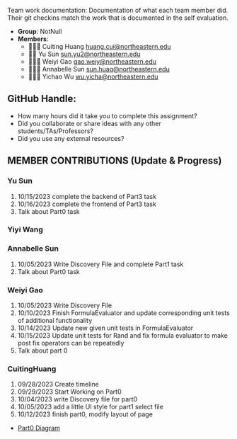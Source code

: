 Team work documentation: Documentation of what each team member did. Their git checkins match the work that is documented in the self evaluation.

- **Group**: NotNull
- **Members**:
  - 🧙🏻‍♀️ Cuiting Huang <huang.cui@northeastern.edu>
  - 🧙‍♂️ Yu Sun <sun.yu2@northeastern.edu>
  - 🧙🏻‍♀️ Weiyi Gao <gao.weiy@northeastern.edu>
  - 🧙🏻‍♀️ Annabelle Sun <sun.huaq@northeastern.edu>
  - 🧙🏻‍♀️ Yichao Wu <wu.yicha@northeastern.edu>

## GitHub Handle:
- How many hours did it take you to complete this assignment?
- Did you collaborate or share ideas with any other students/TAs/Professors?
- Did you use any external resources?

## MEMBER CONTRIBUTIONS (Update & Progress)

### Yu Sun
1. 10/15/2023 complete the backend of Part3 task
2. 10/16/2023 complete the frontend of Part3 task
3. Talk about Part0 task
### Yiyi Wang
### Annabelle Sun
1. 10/05/2023 Write Discovery File and complete Part1 task
2. Talk about Part0 task
### Weiyi Gao
1. 10/05/2023 Write Discovery File
2. 10/10/2023 Finish FormulaEvaluator and update corresponding unit tests of additional functionality
3. 10/14/2023 Update new given unit tests in FormulaEvaluator
4. 10/15/2023 Update unit tests for Rand and fix formula evaluator to make post fix operators can be repeatedly
5. Talk about part 0
### CuitingHuang
1. 09/28/2023 Create timeline
2. 09/29/2023 Start Working on Part0 
3. 10/04/2023 write Discovery file for part0
4. 10/05/2023 add a little UI style for part1 select file 
4. 10/12/2023 finish part0, modify layout of page
 - [Part0 Diagram](https://lucid.app/lucidchart/b7b3ac78-be59-46a9-92c9-d4d860bf4ea8/edit?viewport_loc=388%2C610%2C2439%2C1010%2C0_0&invitationId=inv_794a3221-40ca-490f-b1f7-7a4b3a8c6437)
